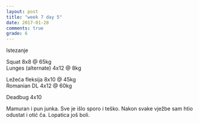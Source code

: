 ```yaml
---
layout: post
title: "week 7 day 5"
date: 2017-01-28
comments: true
grade: 6
---
```


Istezanje

Squat 8x8 @ 65kg  
Lunges (alternate) 4x12 @ 8kg  

Ležeća fleksija 8x10 @ 45kg  
Romanian DL 4x12 @ 60kg  

Deadbug 4x10  

Mamuran i pun junka. Sve je išlo sporo i teško. Nakon svake vježbe sam htio odustat i otić ča. Lopatica još boli.
